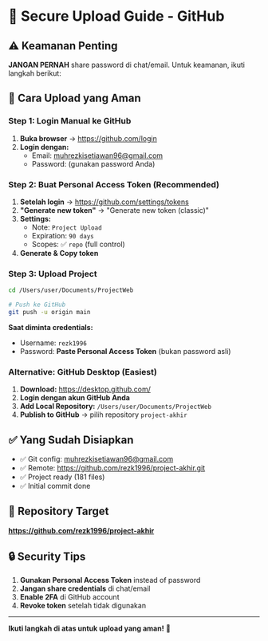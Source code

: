 # 🔐 Secure Upload Guide - GitHub

## ⚠️ Keamanan Penting

**JANGAN PERNAH** share password di chat/email. Untuk keamanan, ikuti langkah berikut:

## 🚀 Cara Upload yang Aman

### Step 1: Login Manual ke GitHub
1. **Buka browser** → https://github.com/login
2. **Login dengan:**
   - Email: muhrezkisetiawan96@gmail.com
   - Password: (gunakan password Anda)

### Step 2: Buat Personal Access Token (Recommended)
1. **Setelah login** → https://github.com/settings/tokens
2. **"Generate new token"** → "Generate new token (classic)"
3. **Settings:**
   - Note: `Project Upload`
   - Expiration: `90 days`
   - Scopes: ✅ `repo` (full control)
4. **Generate & Copy token**

### Step 3: Upload Project
```bash
cd /Users/user/Documents/ProjectWeb

# Push ke GitHub
git push -u origin main
```

**Saat diminta credentials:**
- Username: `rezk1996`
- Password: **Paste Personal Access Token** (bukan password asli)

### Alternative: GitHub Desktop (Easiest)
1. **Download:** https://desktop.github.com/
2. **Login dengan akun GitHub Anda**
3. **Add Local Repository:** `/Users/user/Documents/ProjectWeb`
4. **Publish to GitHub** → pilih repository `project-akhir`

## ✅ Yang Sudah Disiapkan

- ✅ Git config: muhrezkisetiawan96@gmail.com
- ✅ Remote: https://github.com/rezk1996/project-akhir.git
- ✅ Project ready (181 files)
- ✅ Initial commit done

## 🎯 Repository Target

**https://github.com/rezk1996/project-akhir**

## 🔒 Security Tips

1. **Gunakan Personal Access Token** instead of password
2. **Jangan share credentials** di chat/email
3. **Enable 2FA** di GitHub account
4. **Revoke token** setelah tidak digunakan

---

**Ikuti langkah di atas untuk upload yang aman!** 🚀